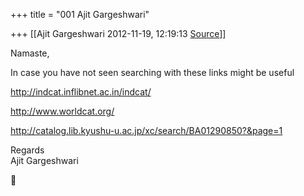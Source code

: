 +++
title = "001 Ajit Gargeshwari"

+++
[[Ajit Gargeshwari	2012-11-19, 12:19:13 [Source](https://groups.google.com/g/bvparishat/c/fBfG-XlQCd8)]]



Namaste,  
  
In case you have not seen searching with these links might be useful  
  
<http://indcat.inflibnet.ac.in/indcat/>  
  
<http://www.worldcat.org/>  
  
<http://catalog.lib.kyushu-u.ac.jp/xc/search/BA01290850?&page=1>  
  
Regards  
Ajit Gargeshwari  



